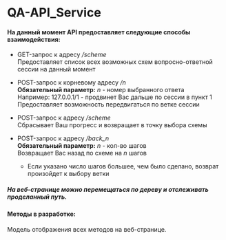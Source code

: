 # QA-API_Service


#### На данный момент API предоставляет следующие способы взаимодействия:

 * GET-запрос к адресу */scheme*  
 Предоставляет список всех возможных схем вопросно-ответной сессии на данный момент
  
 * POST-запрос к корневому адресу */n*  
 **Обязательный параметр:** *n* - номер выбранного ответа  
 Например: 127.0.0.1/1 - продвинет Вас дальше по сессии в пункт 1 
 Предоставляет возможность передвигаться по ветке сессии  
   
  * POST-запрос к адресу */scheme*  
 Сбрасывает Ваш прогресс и возвращает в точку выбора схемы    
   
  * POST-запрос к адресу */back_n*  
 **Обязательный параметр:** *n* - кол-во шагов   
 Возвращает Вас назад по схеме на *n* шагов    
    * Если указано число шагов большее, чем было сделано, возврат произойдет к выбору ветки
    
##### _На веб-странице можно перемещаться по дереву и отслеживать проделанный путь._
#### Методы в разработке:  
  Модель отображения всех методов на веб-странице.  
  

  

